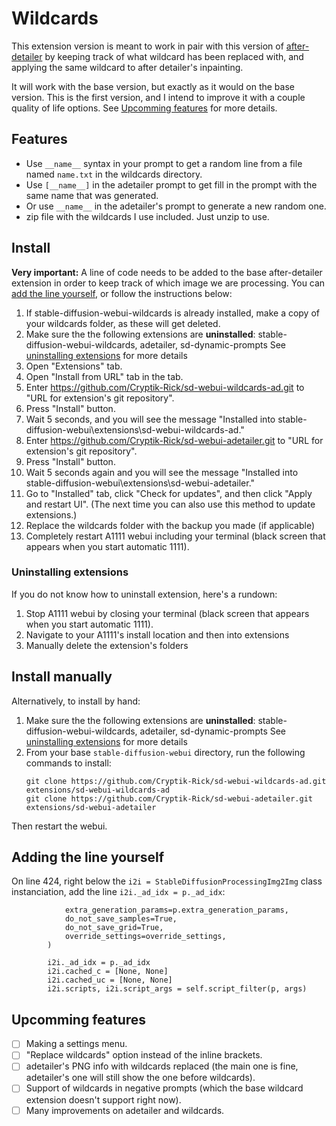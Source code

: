 # Wildcards
This extension version is meant to work in pair with this version of [after-detailer](https://github.com/Cryptik-Rick/sd-webui-adetailer) by keeping track of what wildcard has been replaced with, and applying the same wildcard to after detailer's inpainting.

It will work with the base version, but exactly as it would on the base version. This is the first version, and I intend to improve it with a couple quality of life options. See [Upcomming features](#upcomming_features) for more details.

## Features
 * Use `__name__` syntax in your prompt to get a random line from a file named `name.txt` in the wildcards directory.
 * Use `[__name__]` in the adetailer prompt to get fill in the prompt with the same name that was generated.
 * Or use `__name__` in the adetailer's prompt to generate a new random one.
 * zip file with the wildcards I use included. Just unzip to use.

## Install
**Very important:** A line of code needs to be added to the base after-detailer extension in order to keep track of which image we are processing. You can [add the line yourself](#adding_the_line_yourself), or follow the instructions below:

1. If stable-diffusion-webui-wildcards is already installed, make a copy of your wildcards folder, as these will get deleted.
1. Make sure the the following extensions are **uninstalled**: stable-diffusion-webui-wildcards, adetailer, sd-dynamic-prompts See [uninstalling extensions](#uninstalling_extensions) for more details
1. Open "Extensions" tab.
1. Open "Install from URL" tab in the tab.
1. Enter https://github.com/Cryptik-Rick/sd-webui-wildcards-ad.git to "URL for extension's git repository".
1. Press "Install" button.
1. Wait 5 seconds, and you will see the message "Installed into stable-diffusion-webui\extensions\sd-webui-wildcards-ad."
1. Enter https://github.com/Cryptik-Rick/sd-webui-adetailer.git to "URL for extension's git repository".
1. Press "Install" button.
1. Wait 5 seconds again and you will see the message "Installed into stable-diffusion-webui\extensions\sd-webui-adetailer."
1. Go to "Installed" tab, click "Check for updates", and then click "Apply and restart UI". (The next time you can also use this method to update extensions.)
1. Replace the wildcards folder with the backup you made (if applicable)
1. Completely restart A1111 webui including your terminal (black screen that appears when you start automatic 1111).

### Uninstalling extensions
If you do not know how to uninstall extension, here's a rundown:

1. Stop A1111 webui by closing your terminal (black screen that appears when you start automatic 1111).
1. Navigate to your A1111's install location and then into extensions
1. Manually delete the extension's folders

## Install manually
Alternatively, to install by hand:

1. Make sure the the following extensions are **uninstalled**: stable-diffusion-webui-wildcards, adetailer, sd-dynamic-prompts See [uninstalling extensions](#uninstalling_extensions) for more details
2. From your base `stable-diffusion-webui` directory, run the following commands to install:
    ```
    git clone https://github.com/Cryptik-Rick/sd-webui-wildcards-ad.git extensions/sd-webui-wildcards-ad
    git clone https://github.com/Cryptik-Rick/sd-webui-adetailer.git extensions/sd-webui-adetailer
    ```

Then restart the webui.

## Adding the line yourself

On line 424, right below the `i2i = StableDiffusionProcessingImg2Img` class instanciation, add the line `i2i._ad_idx = p._ad_idx`:

```python{7}
            extra_generation_params=p.extra_generation_params,
            do_not_save_samples=True,
            do_not_save_grid=True,
            override_settings=override_settings,
        )

        i2i._ad_idx = p._ad_idx
        i2i.cached_c = [None, None]
        i2i.cached_uc = [None, None]
        i2i.scripts, i2i.script_args = self.script_filter(p, args)
```

## Upcomming features
 - [ ] Making a settings menu.
 - [ ] "Replace wildcards" option instead of the inline brackets.
 - [ ] adetailer's PNG info with wildcards replaced (the main one is fine, adetailer's one will still show the one before wildcards).
 - [ ] Support of wildcards in negative prompts (which the base wildcard extension doesn't support right now).
 - [ ] Many improvements on adetailer and wildcards.
